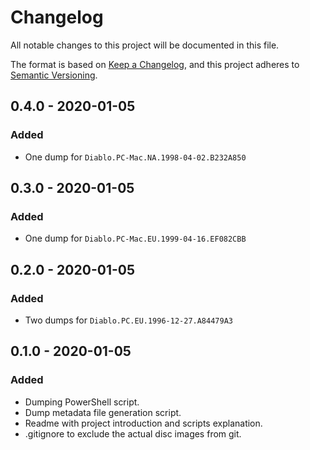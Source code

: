 # Changelog
All notable changes to this project will be documented in this file.

The format is based on [Keep a Changelog](https://keepachangelog.com/en/1.0.0/),
and this project adheres to [Semantic Versioning](https://semver.org/spec/v2.0.0.html).

## 0.4.0 - 2020-01-05
### Added
- One dump for `Diablo.PC-Mac.NA.1998-04-02.B232A850`

## 0.3.0 - 2020-01-05
### Added
- One dump for `Diablo.PC-Mac.EU.1999-04-16.EF082CBB`

## 0.2.0 - 2020-01-05
### Added
- Two dumps for `Diablo.PC.EU.1996-12-27.A84479A3`

## 0.1.0 - 2020-01-05
### Added
- Dumping PowerShell script.
- Dump metadata file generation script.
- Readme with project introduction and scripts explanation.
- .gitignore to exclude the actual disc images from git.
